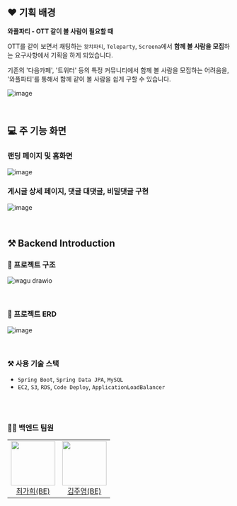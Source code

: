## ❤️ 기획 배경
**와플파티 - OTT 같이 볼 사람이 필요할 때** <br> 

OTT를 같이 보면서 채팅하는 `왓챠파티`, `Teleparty`, `Screena`에서 **함께 볼 사람을 모집**하는 요구사항에서 기획을 하게 되었습니다. <br> 

기존의 '다음카페', '트위터' 등의 특정 커뮤니티에서 함께 볼 사람을 모집하는 어려움을, '와플파티'를 통해서 함께 같이 볼 사람을 쉽게 구할 수 있습니다. <br> 

![image](https://github.com/Wagu-Wagu/Waffle-party-BE/assets/77230391/805c5883-8785-46fe-a1d7-802499519a05)



<br> 


## 💻 주 기능 화면

### 랜딩 페이지 및 홈화면  
![image](https://github.com/Wagu-Wagu/Waffle-party-BE/assets/77230391/b17ffde3-8b18-4ac1-8ea3-c324af12598d)

### 게시글 상세 페이지, 댓글 대댓글, 비밀댓글 구현 
![image](https://github.com/Wagu-Wagu/Waffle-party-BE/assets/77230391/68b18f3f-b7a9-4c47-a1c7-324e6ae5892a)



<br> 

## ⚒️ Backend Introduction
### 📁 프로젝트 구조
![wagu drawio](https://github.com/Wagu-Wagu/Waffle-party-BE/assets/77230391/814b642d-f664-46b3-a342-74b351eaab45)


<br> 

### 📄 프로젝트 ERD
![image](https://github.com/Wagu-Wagu/Waffle-party-BE/assets/77230391/014074f7-898d-45fb-959b-4993909d74c3)

<br> 

### ⚒️ 사용 기술 스택
- `Spring Boot`, `Spring Data JPA`, `MySQL`
- `EC2`, `S3`, `RDS`, `Code Deploy`, `ApplicationLoadBalancer`
<br> 

<br> 


### 👨‍👦 백엔드 팀원 
<table>
  <tr>
    <td align="center">
      <a href="https://github.com/GaHee99">
        <img
          src="https://github-production-user-asset-6210df.s3.amazonaws.com/77230391/335972318-4606bc8c-4d8e-466b-9b57-1e8bd78ffcb7.png?X-Amz-Algorithm=AWS4-HMAC-SHA256&X-Amz-Credential=AKIAVCODYLSA53PQK4ZA%2F20240603%2Fus-east-1%2Fs3%2Faws4_request&X-Amz-Date=20240603T071717Z&X-Amz-Expires=300&X-Amz-Signature=a20308d1c85dca65f200d38ae4e5f814e4293b93097383d1f613f431f9565f59&X-Amz-SignedHeaders=host&actor_id=77230391&key_id=0&repo_id=802793179"
          width="100px;"
        /><br />최가희(BE)</a><br />
    </td>
    <td align="center">
      <a href="https://github.com/kjy-asl">
        <img
          src="https://github.com/Wagu-Wagu/Waffle-party-BE/assets/77230391/acfc7443-54ae-4be9-aa34-5c2d2752b4e8"
          width="100px;"
        /><br />김주영(BE)</a><br />
    </td>
  </tr>
</table>
